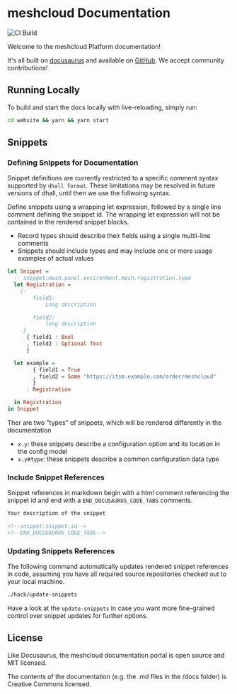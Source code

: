 # meshcloud Documentation

![CI Build](https://github.com/meshcloud/meshcloud-docs/workflows/CI%20Build/badge.svg?branch=develop)

Welcome to the meshcloud Platform documentation!

It's all built on [docusaurus](https://docusaurus.io) and available on [GitHub](https://github.com/meshcloud/meshcloud-docs). We accept community contributions!

## Running Locally

To build and start the docs locally with live-reloading, simply run:

```bash
cd website && yarn && yarn start
```

## Snippets

### Defining Snippets for Documentation

Snippet definitions are currently restricted to a specific comment syntax supported by `dhall format`. These limitations
may be resolved in future versions of dhall, until then we use the follwoing syntax.

Define snippets using a wrapping let expression, followed by a single line comment defining the snippet id. The wrapping
let expression will not be contained in the rendered snippet blocks.

- Record types should describe their fields using a single multli-line comments
- Snippets should include types and may include one or more usage examples of actual values

```haskell
let Snippet =
  -- snippet:mesh.panel.environment.mesh.registration.type
  let Registration =
    {-
        field1:
            Long description

        field2:
            long description
    -}
      { field1 : Bool
      , field2 : Optional Text
      }

  let example =
        { field1 = True
        , field2 = Some "https://itsm.example.com/order/meshcloud"
        }
      : Registration

  in Registration
in Snippet
```

Ther are two "types" of snippets, which will be rendered differently in the documentation

- `x.y`: these snippets describe a configuration option and its location in the config model
- `x.y#type`: these snippets describe a common configuration data type

### Include Snippet References

Snippet references in markdown begin with a html comment referencing the snippet id and end with a
`END_DOCUSAURUS_CODE_TABS` comments.

```markdown
Your description of the snippet

<!--snippet:snippet.id-->
<!--END_DOCUSAURUS_CODE_TABS-->
```

### Updating Snippets References

The following command automatically updates rendered snippet references in code, assuming you have all required
source repositories checked out to your local machine.

``` bash
./hack/update-snippets
```

Have a look at the `update-snippets` in case you want more fine-grained control over snippet updates for further options.

## License

Like Docusaurus, the meshcloud documentation portal is open source and MIT licensed.

The contents of the documentation (e.g. the .md files in the /docs folder) is Creative Commons licensed.
